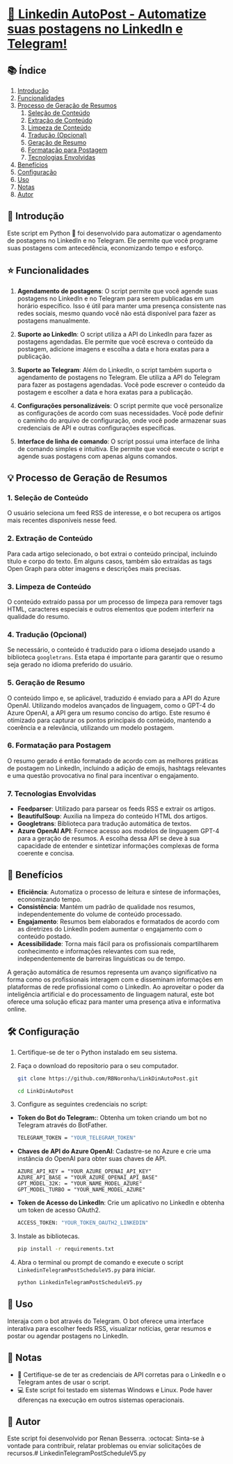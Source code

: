 # [:calendar: Linkedin AutoPost - Automatize suas postagens no LinkedIn e Telegram!](LinkedinTelegramPostScheduleV5.py)

## :books: Índice
1. [Introdução](#page_facing_up-introdu%C3%A7%C3%A3o)
2. [Funcionalidades](#star-funcionalidades)
3. [Processo de Geração de Resumos](#bulb-processo-de-gera%C3%A7%C3%A3o-de-resumos)
   1. [Seleção de Conteúdo](#1-seleção-de-conteúdo)
   2. [Extração de Conteúdo](#2-extração-de-conteúdo)
   3. [Limpeza de Conteúdo](#3-limpeza-de-conteúdo)
   4. [Tradução (Opcional)](#4-tradução-opcional)
   5. [Geração de Resumo](#5-geração-de-resumo)
   6. [Formatação para Postagem](#6-formatação-para-postagem)
   7. [Tecnologias Envolvidas](#7-tecnologias-envolvidas)
4. [Benefícios](#rocket-benef%C3%ADcios)
5. [Configuração](#hammer_and_wrench-configura%C3%A7%C3%A3o)
6. [Uso](#rocket-uso)
7. [Notas](#memo-notas)
8. [Autor](#bust_in_silhouette-autor)


## :page_facing_up: Introdução

Este script em Python :snake: foi desenvolvido para automatizar o agendamento de postagens no LinkedIn e no Telegram. Ele permite que você programe suas postagens com antecedência, economizando tempo e esforço. 

## :star: Funcionalidades

1. **Agendamento de postagens**: O script permite que você agende suas postagens no LinkedIn e no Telegram para serem publicadas em um horário específico. Isso é útil para manter uma presença consistente nas redes sociais, mesmo quando você não está disponível para fazer as postagens manualmente.

2. **Suporte ao LinkedIn**: O script utiliza a API do LinkedIn para fazer as postagens agendadas. Ele permite que você escreva o conteúdo da postagem, adicione imagens e escolha a data e hora exatas para a publicação.

3. **Suporte ao Telegram**: Além do LinkedIn, o script também suporta o agendamento de postagens no Telegram. Ele utiliza a API do Telegram para fazer as postagens agendadas. Você pode escrever o conteúdo da postagem e escolher a data e hora exatas para a publicação.

4. **Configurações personalizáveis**: O script permite que você personalize as configurações de acordo com suas necessidades. Você pode definir o caminho do arquivo de configuração, onde você pode armazenar suas credenciais de API e outras configurações específicas.

5. **Interface de linha de comando**: O script possui uma interface de linha de comando simples e intuitiva. Ele permite que você execute o script e agende suas postagens com apenas alguns comandos.

## :bulb: Processo de Geração de Resumos

### 1. **Seleção de Conteúdo**

O usuário seleciona um feed RSS de interesse, e o bot recupera os artigos mais recentes disponíveis nesse feed.


### 2. **Extração de Conteúdo**

Para cada artigo selecionado, o bot extrai o conteúdo principal, incluindo título e corpo do texto. Em alguns casos, também são extraídas as tags Open Graph para obter imagens e descrições mais precisas.


### 3. **Limpeza de Conteúdo**

O conteúdo extraído passa por um processo de limpeza para remover tags HTML, caracteres especiais e outros elementos que podem interferir na qualidade do resumo.


### 4. **Tradução (Opcional)**

Se necessário, o conteúdo é traduzido para o idioma desejado usando a biblioteca `googletrans`. Esta etapa é importante para garantir que o resumo seja gerado no idioma preferido do usuário.


### 5. **Geração de Resumo**

O conteúdo limpo e, se aplicável, traduzido é enviado para a API do Azure OpenAI. Utilizando modelos avançados de linguagem, como o GPT-4 do Azure OpenAI, a API gera um resumo conciso do artigo. Este resumo é otimizado para capturar os pontos principais do conteúdo, mantendo a coerência e a relevância, utilizando um modelo postagem.


### 6. **Formatação para Postagem**

O resumo gerado é então formatado de acordo com as melhores práticas de postagem no LinkedIn, incluindo a adição de emojis, hashtags relevantes e uma questão provocativa no final para incentivar o engajamento.


### 7. **Tecnologias Envolvidas**

- **Feedparser**: Utilizado para parsear os feeds RSS e extrair os artigos.
- **BeautifulSoup**: Auxilia na limpeza do conteúdo HTML dos artigos.
- **Googletrans**: Biblioteca para tradução automática de textos.
- **Azure OpenAI API**: Fornece acesso aos modelos de linguagem GPT-4 para a geração de resumos. A escolha dessa API se deve à sua capacidade de entender e sintetizar informações complexas de forma coerente e concisa.


## :rocket: Benefícios

- **Eficiência**: Automatiza o processo de leitura e síntese de informações, economizando tempo.
- **Consistência**: Mantém um padrão de qualidade nos resumos, independentemente do volume de conteúdo processado.
- **Engajamento**: Resumos bem elaborados e formatados de acordo com as diretrizes do LinkedIn podem aumentar o engajamento com o conteúdo postado.
- **Acessibilidade**: Torna mais fácil para os profissionais compartilharem conhecimento e informações relevantes com sua rede, independentemente de barreiras linguísticas ou de tempo.

A geração automática de resumos representa um avanço significativo na forma como os profissionais interagem com e disseminam informações em plataformas de rede profissional como o LinkedIn. Ao aproveitar o poder da inteligência artificial e do processamento de linguagem natural, este bot oferece uma solução eficaz para manter uma presença ativa e informativa online.


## :hammer_and_wrench: Configuração

1. Certifique-se de ter o Python instalado em seu sistema.

2. Faça o download do repositorio para o seu computador.

   ```bash
   git clone https://github.com/RBNoronha/LinkDinAutoPost.git

   cd LinkDinAutoPost
   ```


3. Configure as seguintes credenciais no script:

- **Token do Bot do Telegram:**: Obtenha um token criando um bot no Telegram através do BotFather.

   ```bash
   TELEGRAM_TOKEN = "YOUR_TELEGRAM_TOKEN"
   ```

- **Chaves de API do Azure OpenAI**: Cadastre-se no Azure e crie uma instância do OpenAI para obter suas chaves de API.
   ```base
   AZURE_API_KEY = "YOUR_AZURE_OPENAI_API_KEY"
   AZURE_API_BASE = "YOUR_AZURE_OPENAI_API_BASE"
   GPT_MODEL_32K: = "YOUR_NAME_MODEL_AZURE"
   GPT_MODEL_TURBO = "YOUR_NAME_MODEL_AZURE"
   ```
- **Token de Acesso do LinkedIn**: Crie um aplicativo no LinkedIn e obtenha um token de acesso OAuth2.
   ```bash
   ACCESS_TOKEN: "YOUR_TOKEN_OAUTH2_LINKEDIN"
   ```

3. Instale as bibliotecas.

   ```bash
   pip install -r requirements.txt
   ```


4. Abra o terminal ou prompt de comando e execute o script `LinkedinTelegramPostScheduleV5.py` para iniciar.

   ```bash
   python LinkedinTelegramPostScheduleV5.py
   ```


## :rocket: Uso

Interaja com o bot através do Telegram. O bot oferece uma interface interativa para escolher feeds RSS, visualizar notícias, gerar resumos e postar ou agendar postagens no LinkedIn.                        


## :memo: Notas

- :key: Certifique-se de ter as credenciais de API corretas para o LinkedIn e o Telegram antes de usar o script.
- :computer: Este script foi testado em sistemas Windows e Linux. Pode haver diferenças na execução em outros sistemas operacionais.

## :bust_in_silhouette: Autor

Este script foi desenvolvido por Renan Besserra. :octocat: Sinta-se à vontade para contribuir, relatar problemas ou enviar solicitações de recursos.# LinkedinTelegramPostScheduleV5.py
